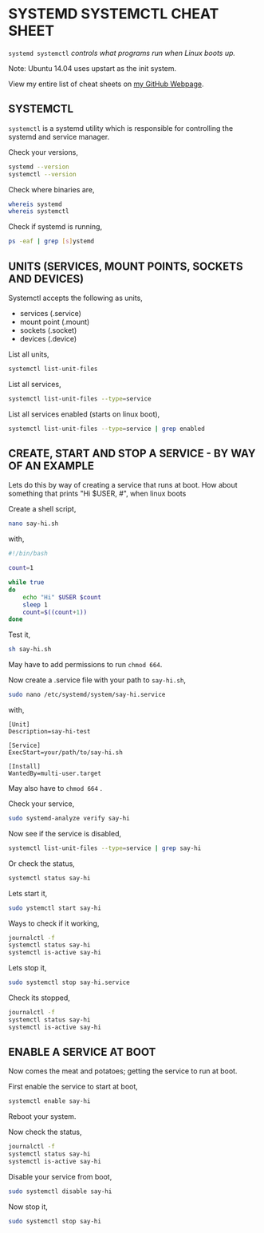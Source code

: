 # SYSTEMD SYSTEMCTL CHEAT SHEET

`systemd systemctl` _controls what programs run when Linux boots up._

Note: Ubuntu 14.04 uses upstart as the init system.

View my entire list of cheat sheets on
[my GitHub Webpage](https://jeffdecola.github.io/my-cheat-sheets/).

## SYSTEMCTL

`systemctl` is a systemd utility which is responsible for
controlling the systemd and service manager.

Check your versions,

```bash
systemd --version
systemctl --version
```

Check where binaries are,

```bash
whereis systemd
whereis systemctl
```

Check if systemd is running,

```bash
ps -eaf | grep [s]ystemd
```

## UNITS (SERVICES, MOUNT POINTS, SOCKETS AND DEVICES)

Systemctl accepts the following as units,

* services (.service)
* mount point (.mount)
* sockets (.socket)
* devices (.device)

List all units,

```bash
systemctl list-unit-files
```

List all services,

```bash
systemctl list-unit-files --type=service
```

List all services enabled (starts on linux boot),

```bash
systemctl list-unit-files --type=service | grep enabled
```

## CREATE, START AND STOP A SERVICE - BY WAY OF AN EXAMPLE

Lets do this by way of creating a service that runs at boot.
How about something that prints "Hi $USER, #",
when linux boots

Create a shell script,

```bash
nano say-hi.sh
```

with,

```sh
#!/bin/bash

count=1

while true
do
    echo "Hi" $USER $count
    sleep 1
    count=$((count+1))
done
```

Test it,

```bash
sh say-hi.sh
```

May have to add permissions to run `chmod 664`.

Now create a .service file with your path to `say-hi.sh`,

```bash
sudo nano /etc/systemd/system/say-hi.service
```

with,

```text
[Unit]
Description=say-hi-test

[Service]
ExecStart=your/path/to/say-hi.sh

[Install]
WantedBy=multi-user.target
```

May also have to `chmod 664` .

Check your service,

```bash
sudo systemd-analyze verify say-hi
```

Now see if the service is disabled,

```bash
systemctl list-unit-files --type=service | grep say-hi
```

Or check the status,

```bash
systemctl status say-hi
```

Lets start it,

```bash
sudo ystemctl start say-hi
```

Ways to check if it working,

```bash
journalctl -f
systemctl status say-hi
systemctl is-active say-hi
```

Lets stop it,

```bash
sudo systemctl stop say-hi.service
```

Check its stopped,

```bash
journalctl -f
systemctl status say-hi
systemctl is-active say-hi
```

## ENABLE A SERVICE AT BOOT

Now comes the meat and potatoes; getting the
service to run at boot.

First enable the service to start at boot,

```bash
systemctl enable say-hi
```

Reboot your system.

Now check the status,

```bash
journalctl -f
systemctl status say-hi
systemctl is-active say-hi
```

Disable your service from boot,

```bash
sudo systemctl disable say-hi
```

Now stop it,

```bash
sudo systemctl stop say-hi
```



